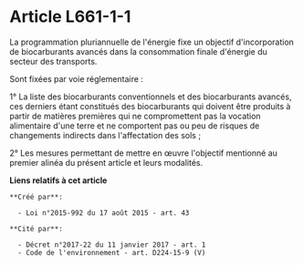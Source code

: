 # Article L661-1-1

La programmation pluriannuelle de l'énergie fixe un objectif d'incorporation de biocarburants avancés dans la consommation
finale d'énergie du secteur des transports.

Sont fixées par voie réglementaire :

1° La liste des biocarburants conventionnels et des biocarburants avancés, ces derniers étant constitués des biocarburants
qui doivent être produits à partir de matières premières qui ne compromettent pas la vocation alimentaire d'une terre et ne
comportent pas ou peu de risques de changements indirects dans l'affectation des sols ;

2° Les mesures permettant de mettre en œuvre l'objectif mentionné au premier alinéa du présent article et leurs modalités.

**Liens relatifs à cet article**

	**Créé par**:

	  - Loi n°2015-992 du 17 août 2015 - art. 43

	**Cité par**:

	  - Décret n°2017-22 du 11 janvier 2017 - art. 1
	  - Code de l'environnement - art. D224-15-9 (V)
